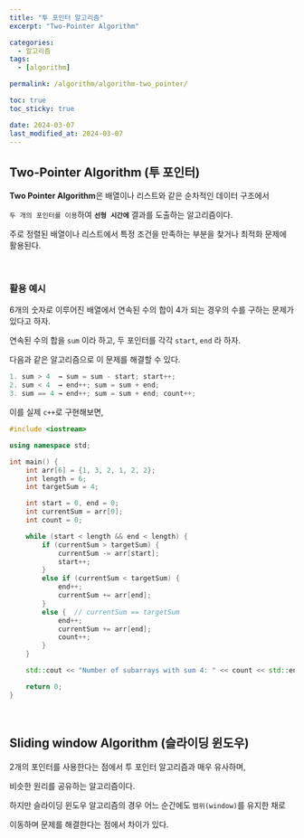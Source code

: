 ```yaml
---
title: "투 포인터 알고리즘"
excerpt: "Two-Pointer Algorithm"

categories:
  - 알고리즘
tags:
  - [algorithm]

permalink: /algorithm/algorithm-two_pointer/

toc: true
toc_sticky: true

date: 2024-03-07
last_modified_at: 2024-03-07
---
```


## Two-Pointer Algorithm (투 포인터)

**Two Pointer Algorithm**은 배열이나 리스트와 같은 순차적인 데이터 구조에서 <br>

`두 개의 포인터를 이용`하여 **`선형 시간에`** 결과를 도출하는 알고리즘이다. <br>

주로 정렬된 배열이나 리스트에서 특정 조건을 만족하는 부분을 찾거나 최적화 문제에 활용된다. <br>

<br>

### 활용 예시

6개의 숫자로 이루어진 배열에서 연속된 수의 합이 4가 되는 경우의 수를 구하는 문제가 있다고 하자. <br>

연속된 수의 합을 `sum` 이라 하고, 두 포인터를 각각 `start`, `end` 라 하자. <br>

다음과 같은 알고리즘으로 이 문제를 해결할 수 있다. <br>

``` c++
1. sum > 4  → sum = sum - start; start++;
2. sum < 4  → end++; sum = sum + end;
3. sum == 4 → end++; sum = sum + end; count++;
```

이를 실제 `c++`로 구현해보면,

```c++
#include <iostream>

using namespace std;

int main() {
    int arr[6] = {1, 3, 2, 1, 2, 2};
    int length = 6;
    int targetSum = 4;

    int start = 0, end = 0;
    int currentSum = arr[0];
    int count = 0;

    while (start < length && end < length) {
        if (currentSum > targetSum) {
            currentSum -= arr[start];
            start++;
        } 
        else if (currentSum < targetSum) {
            end++;
            currentSum += arr[end];
        } 
        else {  // currentSum == targetSum
            end++;
            currentSum += arr[end];
            count++;
        }
    }

    std::cout << "Number of subarrays with sum 4: " << count << std::endl;

    return 0;
}
```

<br>

## Sliding window Algorithm (슬라이딩 윈도우)

2개의 포인터를 사용한다는 점에서 투 포인터 알고리즘과 매우 유사하며, <br>

비슷한 원리를 공유하는 알고리즘이다. <br>

하지만 슬라이딩 윈도우 알고리즘의 경우 어느 순간에도 `범위(window)`를 유지한 채로 <br>

이동하며 문제를 해결한다는 점에서 차이가 있다.